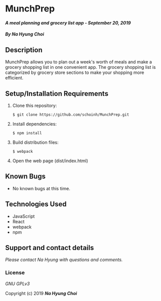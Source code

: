 # MunchPrep

#### _A meal planning and grocery list app - September 20, 2019_

#### _By **Na Hyung Choi**_

## Description
MunchPrep allows you to plan out a week's worth of meals and make a grocery shopping list in one convenient app. The grocery shopping list is categorized by grocery store sections to make your shopping more efficient.

## Setup/Installation Requirements

1. Clone this repository:
    ```
    $ git clone https://github.com/schoinh/MunchPrep.git
    ```
2. Install dependencies:
    ```
    $ npm install
    ```
3. Build distribution files:
    ```
    $ webpack
    ```
4. Open the web page (dist/index.html)

## Known Bugs
* No known bugs at this time.

## Technologies Used
* JavaScript
* React
* webpack
* npm

## Support and contact details

_Please contact Na Hyung with questions and comments._

### License

*GNU GPLv3*

Copyright (c) 2019 **_Na Hyung Choi_**
